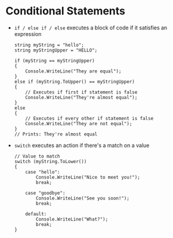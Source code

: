 # Conditional Statements

-   `if / else if / else` executes a block of code if it satisfies an expression

    ```CSHARP
    string myString = "hello";
    string myStringUpper = "HELLO";

    if (myString == myStringUpper)
    {
        Console.WriteLine("They are equal");
    }
    else if (myString.ToUpper() == myStringUpper)
    {
        // Executes if first if statement is false
        Console.WriteLine("They're almost equal");
    }
    else
    {
        // Executes if every other if statement is false
        Console.WriteLine("They are not equal");
    }
    // Prints: They're almost equal
    ```

-   `switch` executes an action if there's a match on a value

    ```CSHARP
    // Value to match
    switch (myString.ToLower())
    {
        case "hello":
            Console.WriteLine("Nice to meet you!");
            break;

        case "goodbye":
            Console.WriteLine("See you soon!");
            break;

        default:
            Console.WriteLine("What?");
            break;
    }
    ```

